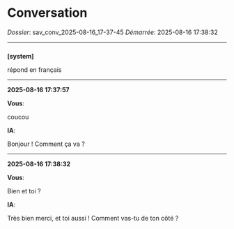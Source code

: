 # Conversation
_Dossier_: sav_conv_2025-08-16_17-37-45
_Démarrée_: 2025-08-16 17:38:32

---

###   
**[system]**


répond en français


---
**2025-08-16 17:37:57**

**Vous**:

coucou

**IA**:

Bonjour ! Comment ça va ?

---
**2025-08-16 17:38:32**

**Vous**:

Bien et toi ?

**IA**:

Très bien merci, et toi aussi ! Comment vas-tu de ton côté ?
